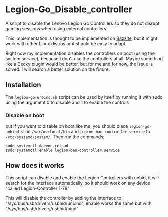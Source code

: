 # Legion-Go_Disable_controller
A script to disable the Lenovo Legion Go Controllers so they do not disrupt gaming sessions when using external controllers.

This implementation is thought to be implemented on [Bazzite](https://bazzite.gg/), but it might work with other Linux distros or it should be easy to adapt.

Right now my implementation disables the controllers on boot (using the system service), because I don't use the controllers at all. Maybe something like a Decky plugin would be better, but for me and for now, the issue is solved. I will search a better solution on the future.

## Installation
The `legion-go-unbind.sh` script can be used by itself by running it with sudo using the argument 0 to disable and 1 to enable the controls

### Disable on boot
but if you want to disable on boot like me, you should place `legion-go-unbind.sh` in `/var/usrlocal/bin` and `legion-ban-controller.service` to `/etc/systemd/system/`. Then run the commands:

```
sudo systemctl daemon-reload
sudo systemctl enable legion-ban-controller.service
```

## How does it works
This script can disable and enable the Legion Controllers with unbid, it will search for the interface automatically, so it should work on any device "called Legion-Controller 1-78"

This will disable the controller by adding the interface to "/sys/bus/usb/drivers/usbhid/unbind", enable works the same but with "/sys/bus/usb/drivers/usbhid/bind"
